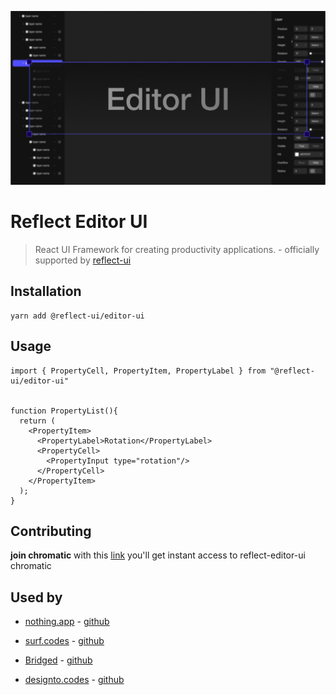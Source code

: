 ![Reflect Editor UI For React - Build Productivity Apps with Reflect](./branding/cover.png)

# Reflect Editor UI

> React UI Framework for creating productivity applications. - officially supported by [reflect-ui](https://reflect-ui.com)



## Installation

```shell
yarn add @reflect-ui/editor-ui
```





## Usage

```tsx
import { PropertyCell, PropertyItem, PropertyLabel } from "@reflect-ui/editor-ui"


function PropertyList(){
  return (
  	<PropertyItem>
      <PropertyLabel>Rotation</PropertyLabel>
      <PropertyCell>
        <PropertyInput type="rotation"/>
      </PropertyCell>
    </PropertyItem>
  );
}
```


## Contributing

**join chromatic**
with this [link](https://www.chromatic.com/builds?appId=606833a032dc6f0021869fe0) you'll get instant access to reflect-editor-ui chromatic



## Used by

- [nothing.app](https://nothing.app) - [github](https://github.com/bridgedxyz/nothing)

- [surf.codes](https://surf.codes/) - [github](https://github.com/surfcodes/surf)

- [Bridged](http://bridged.xyz/) - [github](https://github.com/bridgedxyz/bridged)

- [designto.codes](http://designto.codes/) - [github](https://github.com/bridgedxyz/design-to-code)

  

